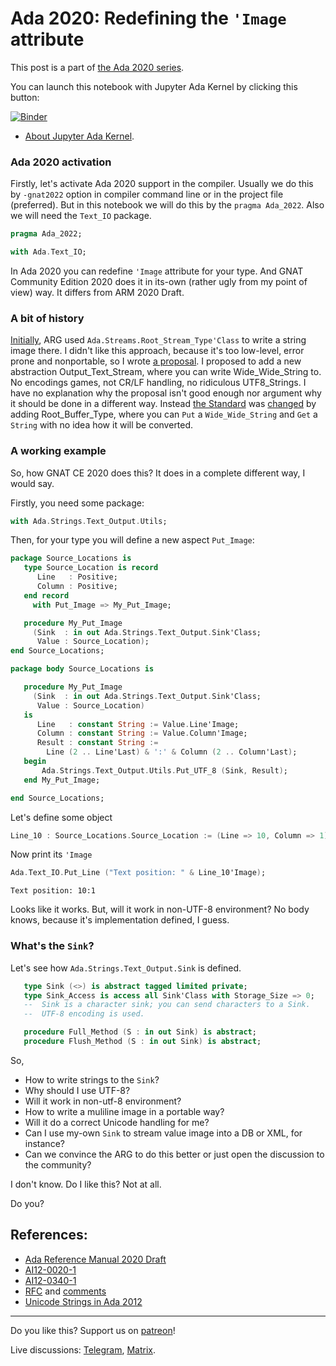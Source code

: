 # Ada 2020: Redefining the `'Image` attribute
 
This post is a part of [the Ada 2020 series](https://github.com/reznikmm/ada-howto/tree/ce-2021).
 
You can launch this notebook with Jupyter Ada Kernel by clicking this button:
 
[![Binder](https://mybinder.org/badge_logo.svg)](https://mybinder.org/v2/gh/reznikmm/ada-howto/ce-2021?filepath=%2Fhome%2Fjovyan%2Fnb%2Fimage-redefine.ipynb)

 
 * [About Jupyter Ada Kernel](https://github.com/reznikmm/ada-howto/blob/master/md/Hello_Ada.md).

### Ada 2020 activation
Firstly, let's activate Ada 2020 support in the compiler.
Usually we do this by `-gnat2022` option in compiler command line or in the project file
(preferred). But in this notebook we will do this by the `pragma Ada_2022`.
Also we will need the `Text_IO` package.


```Ada
pragma Ada_2022;

with Ada.Text_IO;
```

In Ada 2020 you can redefine `'Image` attribute for your type. And GNAT Community Edition 2020 does it in its-own (rather ugly from my point of view) way. It differs from ARM 2020 Draft.

### A bit of history

[Initially](http://www.ada-auth.org/cgi-bin/cvsweb.cgi/ai12s/ai12-0020-1.txt?rev=1.20),
ARG used `Ada.Streams.Root_Stream_Type'Class` to write a string image there. I didn't like this approach, because it's too low-level, error prone and nonportable, so I wrote [a proposal](https://github.com/AdaCore/ada-spark-rfcs/pull/17). I proposed to add a new abstraction Output_Text_Stream, where you can write Wide_Wide_String to. No encodings games, not CR/LF handling, no ridiculous UTF8_Strings. I have no explanation why the proposal isn't good enough nor argument why it should be done in a different way. Instead [the Standard](http://www.ada-auth.org/standards/2xaarm/html/AA-4-10.html) was [changed](http://www.ada-auth.org/cgi-bin/cvsweb.cgi/ai12s/ai12-0340-1.txt?rev=1.3) by adding Root_Buffer_Type, where you can `Put` a `Wide_Wide_String` and `Get` a `String` with no idea how it will be converted.

### A working example
So, how GNAT CE 2020 does this? It does in a complete different way, I would say.

Firstly, you need some package:


```Ada
with Ada.Strings.Text_Output.Utils;
```

Then, for your type you will define a new aspect `Put_Image`:


```Ada
package Source_Locations is
   type Source_Location is record
      Line   : Positive;
      Column : Positive;
   end record
     with Put_Image => My_Put_Image;

   procedure My_Put_Image
     (Sink  : in out Ada.Strings.Text_Output.Sink'Class;
      Value : Source_Location);
end Source_Locations;

package body Source_Locations is

   procedure My_Put_Image
     (Sink  : in out Ada.Strings.Text_Output.Sink'Class;
      Value : Source_Location)
   is
      Line   : constant String := Value.Line'Image;
      Column : constant String := Value.Column'Image;
      Result : constant String :=
        Line (2 .. Line'Last) & ':' & Column (2 .. Column'Last);
   begin
       Ada.Strings.Text_Output.Utils.Put_UTF_8 (Sink, Result);
   end My_Put_Image;

end Source_Locations;
```

Let's define some object


```Ada
Line_10 : Source_Locations.Source_Location := (Line => 10, Column => 1);
```

Now print its `'Image`


```Ada
Ada.Text_IO.Put_Line ("Text position: " & Line_10'Image);
```




    Text position: 10:1




Looks like it works. But, will it work in non-UTF-8 environment? No body knows, because it's implementation defined, I guess.

### What's the `Sink`?

Let's see how `Ada.Strings.Text_Output.Sink` is defined.

```Ada
   type Sink (<>) is abstract tagged limited private;
   type Sink_Access is access all Sink'Class with Storage_Size => 0;
   --  Sink is a character sink; you can send characters to a Sink.
   --  UTF-8 encoding is used.

   procedure Full_Method (S : in out Sink) is abstract;
   procedure Flush_Method (S : in out Sink) is abstract;

```

So,
 * How to write strings to the `Sink`?
 * Why should I use UTF-8?
 * Will it work in non-utf-8 environment?
 * How to write a muliline image in a portable way?
 * Will it do a correct Unicode handling for me?
 * Can I use my-own `Sink` to stream value image into a DB or XML, for instance?
 * Can we convince the ARG to do this better or just open the discussion to the community? 

I don't know. Do I like this? Not at all.

Do you?

## References:
 * [Ada Reference Manual 2020 Draft](http://www.ada-auth.org/standards/2xaarm/html/AA-4-10.html)
 * [AI12-0020-1](http://www.ada-auth.org/cgi-bin/cvsweb.cgi/AI12s/AI12-0020-1.TXT)
 * [AI12-0340-1](http://www.ada-auth.org/cgi-bin/cvsweb.cgi/AI12s/AI12-0340-1.TXT)
 * [RFC](https://github.com/AdaCore/ada-spark-rfcs/blob/ccde7846cfabd9c465179f80ae27ae634a3d69db/considered/rfc-string_stream_in_put_image.rst) and [comments](https://github.com/AdaCore/ada-spark-rfcs/pull/17)
 * [Unicode Strings in Ada 2012](https://two-wrongs.com/unicode-strings-in-ada-2012.html)
----

Do you like this? Support us on [patreon](https://www.patreon.com/ada_ru)!

Live discussions: [Telegram](https://t.me/ada_lang), [Matrix](https://matrix.to/#/#ada-lang:matrix.org).

